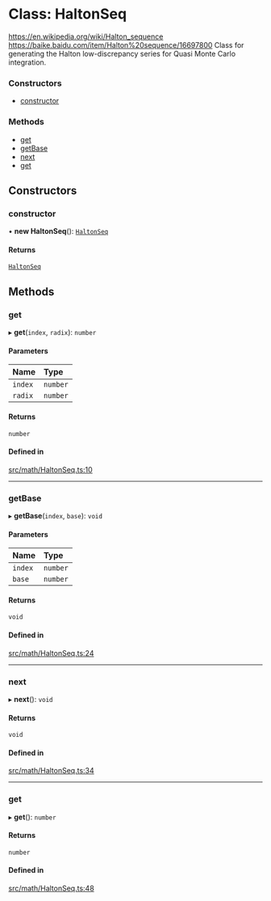 # Class: HaltonSeq

https://en.wikipedia.org/wiki/Halton_sequence
https://baike.baidu.com/item/Halton%20sequence/16697800
Class for generating the Halton low-discrepancy series for Quasi Monte Carlo integration.

### Constructors

- [constructor](HaltonSeq.md#constructor)

### Methods

- [get](HaltonSeq.md#get)
- [getBase](HaltonSeq.md#getbase)
- [next](HaltonSeq.md#next)
- [get](HaltonSeq.md#get-1)

## Constructors

### constructor

• **new HaltonSeq**(): [`HaltonSeq`](HaltonSeq.md)

#### Returns

[`HaltonSeq`](HaltonSeq.md)

## Methods

### get

▸ **get**(`index`, `radix`): `number`

#### Parameters

| Name | Type |
| :------ | :------ |
| `index` | `number` |
| `radix` | `number` |

#### Returns

`number`

#### Defined in

[src/math/HaltonSeq.ts:10](https://github.com/Orillusion/orillusion/blob/main/src/math/HaltonSeq.ts#L10)

___

### getBase

▸ **getBase**(`index`, `base`): `void`

#### Parameters

| Name | Type |
| :------ | :------ |
| `index` | `number` |
| `base` | `number` |

#### Returns

`void`

#### Defined in

[src/math/HaltonSeq.ts:24](https://github.com/Orillusion/orillusion/blob/main/src/math/HaltonSeq.ts#L24)

___

### next

▸ **next**(): `void`

#### Returns

`void`

#### Defined in

[src/math/HaltonSeq.ts:34](https://github.com/Orillusion/orillusion/blob/main/src/math/HaltonSeq.ts#L34)

___

### get

▸ **get**(): `number`

#### Returns

`number`

#### Defined in

[src/math/HaltonSeq.ts:48](https://github.com/Orillusion/orillusion/blob/main/src/math/HaltonSeq.ts#L48)
